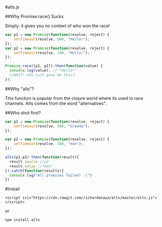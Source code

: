 #alts.js

##Why Promise.race() Sucks

Simply: it gives you no context of who won the race!

```javascript
var p1 = new Promise(function(resolve, reject) {
    setTimeout(resolve, 500, "Hello!");
});
var p2 = new Promise(function(resolve, reject) {
    setTimeout(resolve, 100, "Hello!");
});

Promise.race([p1, p2]).then(function(value) {
  console.log(value); // "Hello!"
  //WAIT! who just gave me this?
});
```

##Why "alts"?

This function is popular from the clojure world where its used to race channels. Alts comes from the word "alternatives".

##Who shot first?

```javascript
var p1 = new Promise(function(resolve, reject) {
    setTimeout(resolve, 500, "Greedo");
});

var p2 = new Promise(function(resolve, reject) {
    setTimeout(resolve, 100, "Han");
});

alts(p1,p2).then(function(result){
  result.source //p2
  result.value //"Han"
}).catch(function(results){
  console.log("All promises failed! :(")
})
```

#Install

```
<script src="https://cdn.rawgit.com/richardanaya/alts/master/alts.js"></script>
```

or

```
npm install alts
```
